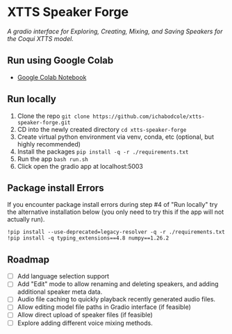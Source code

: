 # XTTS Speaker Forge

_A gradio interface for Exploring, Creating, Mixing, and Saving Speakers for the Coqui XTTS model._

## Run using Google Colab

- [Google Colab Notebook](https://colab.research.google.com/drive/17iobUgQNe08-B1w7UlcbwmukJiaow-K9)

## Run locally

1. Clone the repo `git clone https://github.com/ichabodcole/xtts-speaker-forge.git`
2. CD into the newly created directory `cd xtts-speaker-forge`
3. Create virtual python environment via venv, conda, etc (optional, but highly recommended)
4. Install the packages `pip install -q -r ./requirements.txt`
5. Run the app `bash run.sh`
6. Click open the gradio app at localhost:5003

## Package install Errors

If you encounter package install errors during step #4 of "Run locally" try the alternative installation below (you only need to try this if the app will not actually run).

```
!pip install --use-deprecated=legacy-resolver -q -r ./requirements.txt
!pip install -q typing_extensions==4.8 numpy==1.26.2
```

## Roadmap

- [ ] Add language selection support
- [ ] Add "Edit" mode to allow renaming and deleting speakers, and adding additional speaker meta data.
- [ ] Audio file caching to quickly playback recently generated audio files.
- [ ] Allow editing model file paths in Gradio interface (if feasible)
- [ ] Allow direct upload of speaker files (if feasible)
- [ ] Explore adding different voice mixing methods.
